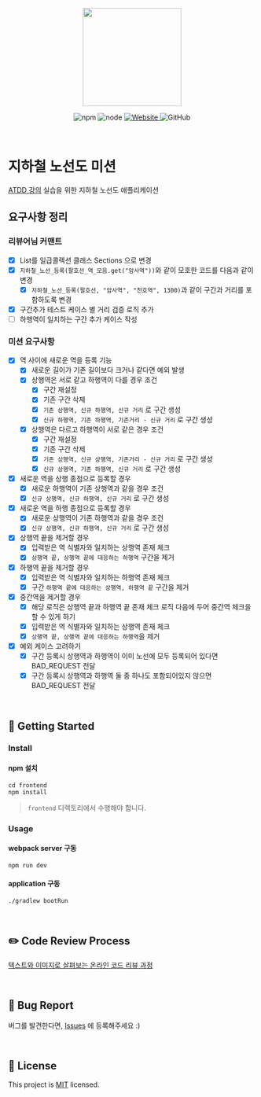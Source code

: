 <p align="center">
    <img width="200px;" src="https://raw.githubusercontent.com/woowacourse/atdd-subway-admin-frontend/master/images/main_logo.png"/>
</p>
<p align="center">
  <img alt="npm" src="https://img.shields.io/badge/npm-%3E%3D%205.5.0-blue">
  <img alt="node" src="https://img.shields.io/badge/node-%3E%3D%209.3.0-blue">
  <a href="https://edu.nextstep.camp/c/R89PYi5H" alt="nextstep atdd">
    <img alt="Website" src="https://img.shields.io/website?url=https%3A%2F%2Fedu.nextstep.camp%2Fc%2FR89PYi5H">
  </a>
  <img alt="GitHub" src="https://img.shields.io/github/license/next-step/atdd-subway-admin">
</p>

<br>

# 지하철 노선도 미션
[ATDD 강의](https://edu.nextstep.camp/c/R89PYi5H) 실습을 위한 지하철 노선도 애플리케이션

## 요구사항 정리

### 리뷰어님 커맨트 
- [X] List<Secton>를 일급콜렉션 클래스 Sections 으로 변경
- [X] `지하철_노선_등록(팔호선_역_모음.get("암사역"))`와 같이 모호한 코드를 다음과 같이 변경
  - [X] `지하철_노선_등록(팔호선, "암사역", "천호역", 1300)`과 같이 구간과 거리를 포함하도록 변경
- [X] 구간추가 테스트 케이스 별 거리 검증 로직 추가
- [ ] 하행역이 일치하는 구간 추가 케이스 작성 

### 미션 요구사항
- [X] 역 사이에 새로운 역을 등록 기능
  - [X] 새로운 길이가 기존 길이보다 크거나 같다면 예외 발생
  - [X] 상행역은 서로 같고 하행역이 다를 경우 조건 
    - [X] 구간 재설정
    - [X] 기존 구간 삭제
    - [X] `기존 상행역, 신규 하행역, 신규 거리` 로 구간 생성
    - [X] `신규 하행역, 기존 하행역, 기존거리 - 신규 거리` 로 구간 생성
  - [X] 상행역은 다르고 하행역이 서로 같은 경우 조건
    - [X] 구간 재설정
    - [X] 기존 구간 삭제
    - [X] `기존 상행역, 신규 상행역, 기존거리 - 신규 거리` 로 구간 생성
    - [X] `신규 상행역, 기존 하행역, 신규 거리` 로 구간 생성 

- [X] 새로운 역을 상행 종점으로 등록할 경우
  - [X] 새로운 하행역이 기존 상행역과 같을 경우 조건
  - [X] `신규 상행역, 신규 하행역, 신규 거리` 로 구간 생성

- [X] 새로운 역을 하행 종점으로 등록할 경우
  - [X] 새로운 상행역이 기존 하행역과 같을 경우 조건
  - [X] `신규 상행역, 신규 하행역, 신규 거리` 로 구간 생성

- [X] 상행역 끝을 제거할 경우
  - [X] 입력받은 역 식별자와 일치하는 상행역 존재 체크 
  - [X] `상행역 끝, 상행역 끝에 대응하는 하행역` 구간을 제거

- [X] 하행역 끝을 제거할 경우
  - [X] 입력받은 역 식별자와 일치하는 하행역 존재 체크
  - [X] 구간 `하행역 끝에 대응하는 상행역, 하행역 끝` 구간을 제거

- [X] 중간역을 제거할 경우
  - [X] 해당 로직은 상행역 끝과 하행역 끝 존재 체크 로직 다음에 두어 중간역 체크을 할 수 있게 하기
  - [X] 입력받은 역 식별자와 일치하는 상행역 존재 체크 
  - [X] `상행역 끝, 상행역 끝에 대응하는 하행역`을 제거

- [X] 예외 케이스 고려하기
  - [X] 구간 등록시 상행역과 하행역이 이미 노선에 모두 등록되어 있다면 BAD_REQUEST 전달
  - [X] 구간 등록시 상행역과 하행역 둘 중 하나도 포함되어있지 않으면 BAD_REQUEST 전달

<br>

## 🚀 Getting Started

### Install
#### npm 설치
```
cd frontend
npm install
```
> `frontend` 디렉토리에서 수행해야 합니다.

### Usage
#### webpack server 구동
```
npm run dev
```
#### application 구동
```
./gradlew bootRun
```
<br>

## ✏️ Code Review Process
[텍스트와 이미지로 살펴보는 온라인 코드 리뷰 과정](https://github.com/next-step/nextstep-docs/tree/master/codereview)

<br>

## 🐞 Bug Report

버그를 발견한다면, [Issues](https://github.com/next-step/atdd-subway-admin/issues) 에 등록해주세요 :)

<br>

## 📝 License

This project is [MIT](https://github.com/next-step/atdd-subway-admin/blob/master/LICENSE.md) licensed.
